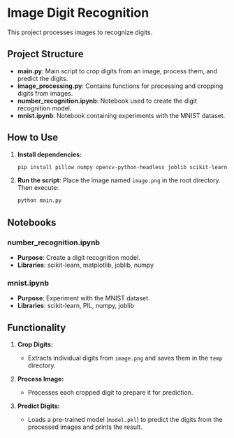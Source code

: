 
# Image Digit Recognition

This project processes images to recognize digits.

## Project Structure

- **main.py**: Main script to crop digits from an image, process them, and predict the digits.
- **image_processing.py**: Contains functions for processing and cropping digits from images.
- **number_recognition.ipynb**: Notebook used to create the digit recognition model.
- **mnist.ipynb**: Notebook containing experiments with the MNIST dataset.

## How to Use

1. **Install dependencies:**
   ```sh
   pip install pillow numpy opencv-python-headless joblib scikit-learn matplotlib
   ```

2. **Run the script:**
   Place the image named `image.png` in the root directory. Then execute:
   ```sh
   python main.py
   ```

## Notebooks

### number_recognition.ipynb
- **Purpose**: Create a digit recognition model.
- **Libraries**: scikit-learn, matplotlib, joblib, numpy

### mnist.ipynb
- **Purpose**: Experiment with the MNIST dataset.
- **Libraries**: scikit-learn, PIL, numpy, joblib

## Functionality

1. **Crop Digits:** 
   - Extracts individual digits from `image.png` and saves them in the `temp` directory.

2. **Process Image:**
   - Processes each cropped digit to prepare it for prediction.

3. **Predict Digits:**
   - Loads a pre-trained model (`model.pkl`) to predict the digits from the processed images and prints the result.
